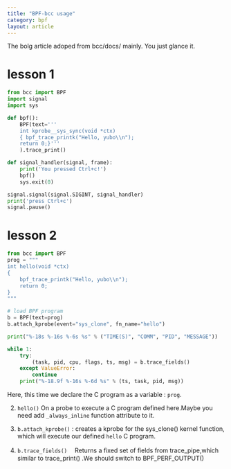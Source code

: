 ```yaml
---
title: "BPF-bcc usage"
category: bpf
layout: article
---
```


The bolg article adoped from bcc/docs/ mainly. You just glance it.

# lesson 1
```python
from bcc import BPF
import signal
import sys

def bpf():
    BPF(text='''
    int kprobe__sys_sync(void *ctx)
    { bpf_trace_printk("Hello, yubo\\n");
    return 0;}'''
    ).trace_print()

def signal_handler(signal, frame):
    print('You pressed Ctrl+c!')
    bpf()
    sys.exit(0)

signal.signal(signal.SIGINT, signal_handler)
print('press Ctrl+c')
signal.pause()
```

# lesson 2

```python
from bcc import BPF
prog = """
int hello(void *ctx)
{
    bpf_trace_printk("Hello, yubo\\n");
    return 0;
}
"""

# load BPF program
b = BPF(text=prog)
b.attach_kprobe(event="sys_clone", fn_name="hello")

print("%-18s %-16s %-6s %s" % ("TIME(S)", "COMM", "PID", "MESSAGE"))

while 1:
    try:
        (task, pid, cpu, flags, ts, msg) = b.trace_fields()
    except ValueError:
        continue
    print("%-18.9f %-16s %-6d %s" % (ts, task, pid, msg))
```

Here, this time we declare the C program as a variable : ```prog```.

2. ```hello()``` On a probe to execute a C program defined here.Maybe you need add ```_always_inline``` function attribute to it.

3. `b.attach_kprobe()` : creates a kprobe for the sys_clone() kernel function, which will execute our defined `hello` C program.

4. ``b.trace_fields()`` 　Returns a fixed set of fields from trace_pipe,which similar to trace_print() .We should switch to BPF_PERF_OUTPUT()

